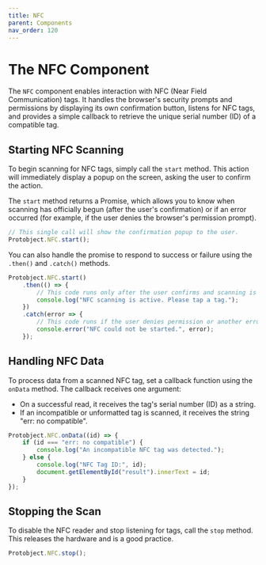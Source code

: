 ```yaml
---
title: NFC
parent: Components
nav_order: 120
---
```


# The NFC Component

The `NFC` component enables interaction with NFC (Near Field Communication) tags. It handles the browser's security prompts and permissions by displaying its own confirmation button, listens for NFC tags, and provides a simple callback to retrieve the unique serial number (ID) of a compatible tag.

## Starting NFC Scanning

To begin scanning for NFC tags, simply call the `start` method. This action will immediately display a popup on the screen, asking the user to confirm the action.

The `start` method returns a Promise, which allows you to know when scanning has officially begun (after the user's confirmation) or if an error occurred (for example, if the user denies the browser's permission prompt).

```javascript
// This single call will show the confirmation popup to the user.
Protobject.NFC.start();
```

You can also handle the promise to respond to success or failure using the `.then()` and `.catch()` methods.

```javascript
Protobject.NFC.start()
    .then(() => {
        // This code runs only after the user confirms and scanning is active.
        console.log("NFC scanning is active. Please tap a tag.");
    })
    .catch(error => {
        // This code runs if the user denies permission or another error occurs.
        console.error("NFC could not be started.", error);
    });
```

## Handling NFC Data

To process data from a scanned NFC tag, set a callback function using the `onData` method. The callback receives one argument:
* On a successful read, it receives the tag's serial number (ID) as a string.
* If an incompatible or unformatted tag is scanned, it receives the string "err: no compatible".



```javascript
Protobject.NFC.onData((id) => {
    if (id === "err: no compatible") {
        console.log("An incompatible NFC tag was detected.");
    } else {
        console.log("NFC Tag ID:", id);
        document.getElementById("result").innerText = id;
    }
});
```


## Stopping the Scan
To disable the NFC reader and stop listening for tags, call the `stop` method. This releases the hardware and is a good practice.


```javascript
Protobject.NFC.stop();
```
